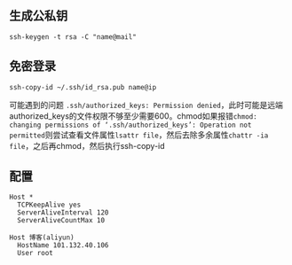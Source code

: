 ## 生成公私钥

```shell
ssh-keygen -t rsa -C "name@mail"
```

## 免密登录

```shell
ssh-copy-id ~/.ssh/id_rsa.pub name@ip
```

可能遇到的问题 ```.ssh/authorized_keys: Permission denied```，此时可能是远端authorized_keys的文件权限不够至少需要600。chmod如果报错```chmod: changing permissions of ‘.ssh/authorized_keys’: Operation not permitted```则尝试查看文件属性```lsattr file```，然后去除多余属性```chattr -ia file```，之后再chmod，然后执行ssh-copy-id

## 配置

```shell
Host *
  TCPKeepAlive yes
  ServerAliveInterval 120
  ServerAliveCountMax 10

Host 博客(aliyun)
  HostName 101.132.40.106
  User root

```

